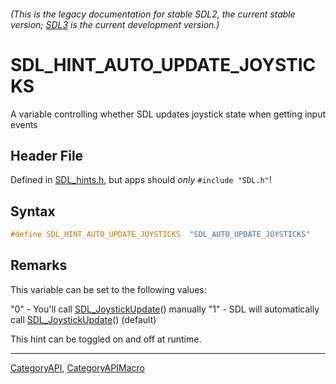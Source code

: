 ###### (This is the legacy documentation for stable SDL2, the current stable version; [SDL3](https://wiki.libsdl.org/SDL3/) is the current development version.)
# SDL_HINT_AUTO_UPDATE_JOYSTICKS

A variable controlling whether SDL updates joystick state when getting input events

## Header File

Defined in [SDL_hints.h](https://github.com/libsdl-org/SDL/blob/SDL2/include/SDL_hints.h), but apps should _only_ `#include "SDL.h"`!

## Syntax

```c
#define SDL_HINT_AUTO_UPDATE_JOYSTICKS  "SDL_AUTO_UPDATE_JOYSTICKS"
```

## Remarks

This variable can be set to the following values:

"0" - You'll call [SDL_JoystickUpdate](SDL_JoystickUpdate)() manually "1" -
SDL will automatically call [SDL_JoystickUpdate](SDL_JoystickUpdate)()
(default)

This hint can be toggled on and off at runtime.

----
[CategoryAPI](CategoryAPI), [CategoryAPIMacro](CategoryAPIMacro)

